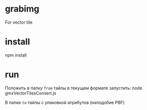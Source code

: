 # grabimg
For vector tile


# install

npm install


# run

Положить в папку `from` тайлы в текущем формате
запустить:
node gmxVectorTilesConvert.js

В папке `to` тайлы с упаковкой атрибутов (наподобие PBF)
